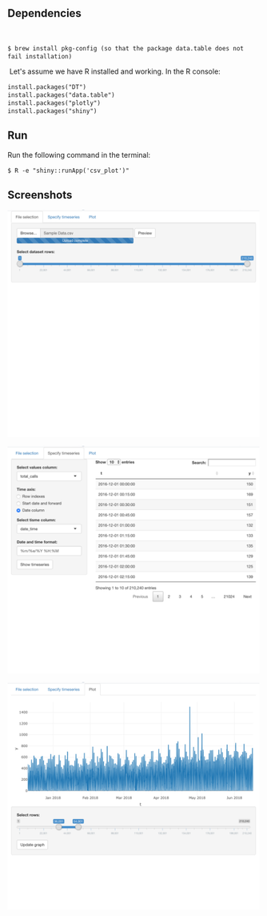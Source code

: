 ​
## Dependencies
​
```
$ brew install pkg-config (so that the package data.table does not fail installation)
```
​
Let's assume we have R installed and working. In the R console:
```
install.packages("DT")
install.packages("data.table")
install.packages("plotly")
install.packages("shiny")
```

## Run

Run the following command in the terminal:

```
$ R -e "shiny::runApp('csv_plot')"
```

## Screenshots

![Alt text](./screenshots/import_tab.png?raw=true "import_tab")

![Alt text](./screenshots/timeseries_tab.png?raw=true "timeseries_tab")

![Alt text](./screenshots/graph_tab.png?raw=true "graph_tab")
